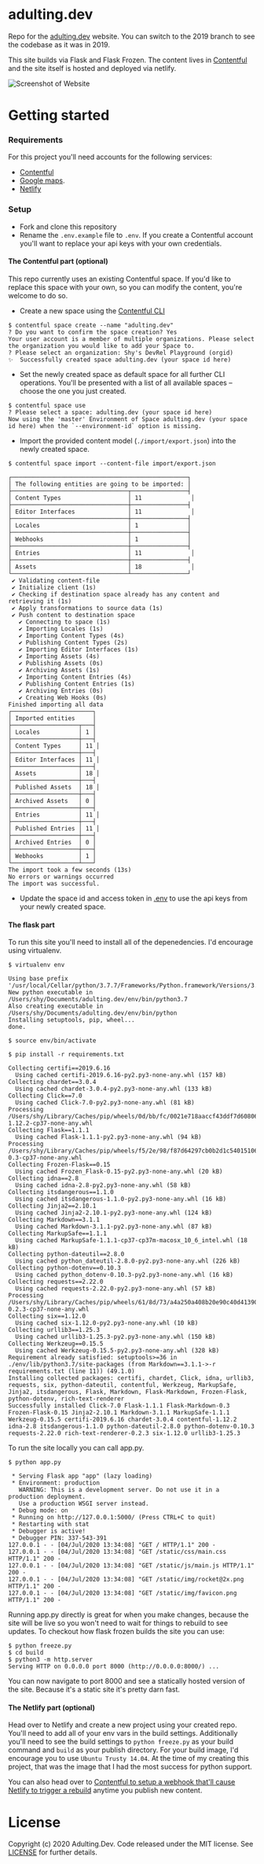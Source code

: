 # adulting.dev
Repo for the [adulting.dev](https://www.adulting.dev/) website. You can switch to the 2019 branch to see the codebase as it was in 2019.

This site builds via Flask and Flask Frozen. The content lives in [Contentful](https://www.contentful.com/) and the site itself is hosted and deployed via netlify.

![Screenshot of Website](static/img/meta-preview.png)


Getting started
=====

### Requirements

For this project you'll need accounts for the following services:

- [Contentful](https://www.contentful.com)
- [Google maps](https://developers.google.com/maps/documentation/javascript/get-api-key#add_key).
- [Netlify](https://www.netlify.com/)

### Setup

* Fork and clone this repository
* Rename the `.env.example` file to `.env`. If you create a Contentful account you'll want to replace your api keys with your own credentials.

#### The Contentful part (optional)

This repo currently uses an existing Contentful space. If you'd like to replace this space with your own, so you can modify the content, you're welcome to do so.

* Create a new space using the [Contentful CLI](https://github.com/contentful/contentful-cli)

```console
$ contentful space create --name "adulting.dev"
? Do you want to confirm the space creation? Yes
Your user account is a member of multiple organizations. Please select the organization you would like to add your Space to.
? Please select an organization: Shy's DevRel Playground (orgid)
✨  Successfully created space adulting.dev (your space id here)
```
* Set the newly created space as default space for all further CLI operations. You'll be presented with a list of all available spaces – choose the one you just created.
```console
$ contentful space use
? Please select a space: adulting.dev (your space id here)
Now using the 'master' Environment of Space adulting.dev (your space id here) when the `--environment-id` option is missing.
```

* Import the provided content model (`./import/export.json`) into the newly created space.
```console
$ contentful space import --content-file import/export.json

┌──────────────────────────────────────────────────┐
│ The following entities are going to be imported: │
├─────────────────────────────────┬────────────────┤
│ Content Types                   │ 11              │
├─────────────────────────────────┼────────────────┤
│ Editor Interfaces               │ 11              │
├─────────────────────────────────┼────────────────┤
│ Locales                         │ 1              │
├─────────────────────────────────┼────────────────┤
│ Webhooks                        │ 1              │
├─────────────────────────────────┼────────────────┤
│ Entries                         │ 11              │
├─────────────────────────────────┼────────────────┤
│ Assets                          │ 18              │
└─────────────────────────────────┴────────────────┘
 ✔ Validating content-file
 ✔ Initialize client (1s)
 ✔ Checking if destination space already has any content and retrieving it (1s)
 ✔ Apply transformations to source data (1s)
 ✔ Push content to destination space
   ✔ Connecting to space (1s)
   ✔ Importing Locales (1s)
   ✔ Importing Content Types (4s)
   ✔ Publishing Content Types (2s)
   ✔ Importing Editor Interfaces (1s)
   ✔ Importing Assets (4s)
   ✔ Publishing Assets (0s)
   ✔ Archiving Assets (1s)
   ✔ Importing Content Entries (4s)
   ✔ Publishing Content Entries (1s)
   ✔ Archiving Entries (0s)
   ✔ Creating Web Hooks (0s)
Finished importing all data
┌───────────────────────┐
│ Imported entities     │
├───────────────────┬───┤
│ Locales           │ 1 │
├───────────────────┼───┤
│ Content Types     │ 11 │
├───────────────────┼───┤
│ Editor Interfaces │ 11 │
├───────────────────┼───┤
│ Assets            │ 18 │
├───────────────────┼───┤
│ Published Assets  │ 18 │
├───────────────────┼───┤
│ Archived Assets   │ 0 │
├───────────────────┼───┤
│ Entries           │ 11 │
├───────────────────┼───┤
│ Published Entries │ 11 │
├───────────────────┼───┤
│ Archived Entries  │ 0 │
├───────────────────┼───┤
│ Webhooks          │ 1 │
└───────────────────┴───┘
The import took a few seconds (13s)
No errors or warnings occurred
The import was successful.
```

* Update the space id and access token in [.env](.env) to use the api keys from your newly created space.

#### The flask part

To run this site you'll need to install all of the depenedencies. I'd encourage using virtualenv.

```console
$ virtualenv env

Using base prefix '/usr/local/Cellar/python/3.7.7/Frameworks/Python.framework/Versions/3.7'
New python executable in /Users/shy/Documents/adulting.dev/env/bin/python3.7
Also creating executable in /Users/shy/Documents/adulting.dev/env/bin/python
Installing setuptools, pip, wheel...
done.

$ source env/bin/activate

$ pip install -r requirements.txt

Collecting certifi==2019.6.16
  Using cached certifi-2019.6.16-py2.py3-none-any.whl (157 kB)
Collecting chardet==3.0.4
  Using cached chardet-3.0.4-py2.py3-none-any.whl (133 kB)
Collecting Click==7.0
  Using cached Click-7.0-py2.py3-none-any.whl (81 kB)
Processing /Users/shy/Library/Caches/pip/wheels/0d/bb/fc/0021e718aaccf43ddf7d60806d0cdda49033ee990890cc4c17/contentful-1.12.2-cp37-none-any.whl
Collecting Flask==1.1.1
  Using cached Flask-1.1.1-py2.py3-none-any.whl (94 kB)
Processing /Users/shy/Library/Caches/pip/wheels/f5/2e/98/f87d64297cb0b2d1c5401510612b15861edfc3095c33143fe0/Flask_Markdown-0.3-cp37-none-any.whl
Collecting Frozen-Flask==0.15
  Using cached Frozen_Flask-0.15-py2.py3-none-any.whl (20 kB)
Collecting idna==2.8
  Using cached idna-2.8-py2.py3-none-any.whl (58 kB)
Collecting itsdangerous==1.1.0
  Using cached itsdangerous-1.1.0-py2.py3-none-any.whl (16 kB)
Collecting Jinja2==2.10.1
  Using cached Jinja2-2.10.1-py2.py3-none-any.whl (124 kB)
Collecting Markdown==3.1.1
  Using cached Markdown-3.1.1-py2.py3-none-any.whl (87 kB)
Collecting MarkupSafe==1.1.1
  Using cached MarkupSafe-1.1.1-cp37-cp37m-macosx_10_6_intel.whl (18 kB)
Collecting python-dateutil==2.8.0
  Using cached python_dateutil-2.8.0-py2.py3-none-any.whl (226 kB)
Collecting python-dotenv==0.10.3
  Using cached python_dotenv-0.10.3-py2.py3-none-any.whl (16 kB)
Collecting requests==2.22.0
  Using cached requests-2.22.0-py2.py3-none-any.whl (57 kB)
Processing /Users/shy/Library/Caches/pip/wheels/61/8d/73/a4a250a408b20e90c40d4139095d2e14ff54057944b47760f8/rich_text_renderer-0.2.3-cp37-none-any.whl
Collecting six==1.12.0
  Using cached six-1.12.0-py2.py3-none-any.whl (10 kB)
Collecting urllib3==1.25.3
  Using cached urllib3-1.25.3-py2.py3-none-any.whl (150 kB)
Collecting Werkzeug==0.15.5
  Using cached Werkzeug-0.15.5-py2.py3-none-any.whl (328 kB)
Requirement already satisfied: setuptools>=36 in ./env/lib/python3.7/site-packages (from Markdown==3.1.1->-r requirements.txt (line 11)) (49.1.0)
Installing collected packages: certifi, chardet, Click, idna, urllib3, requests, six, python-dateutil, contentful, Werkzeug, MarkupSafe, Jinja2, itsdangerous, Flask, Markdown, Flask-Markdown, Frozen-Flask, python-dotenv, rich-text-renderer
Successfully installed Click-7.0 Flask-1.1.1 Flask-Markdown-0.3 Frozen-Flask-0.15 Jinja2-2.10.1 Markdown-3.1.1 MarkupSafe-1.1.1 Werkzeug-0.15.5 certifi-2019.6.16 chardet-3.0.4 contentful-1.12.2 idna-2.8 itsdangerous-1.1.0 python-dateutil-2.8.0 python-dotenv-0.10.3 requests-2.22.0 rich-text-renderer-0.2.3 six-1.12.0 urllib3-1.25.3
```

To run the site locally you can call app.py.

```console
$ python app.py

 * Serving Flask app "app" (lazy loading)
 * Environment: production
   WARNING: This is a development server. Do not use it in a production deployment.
   Use a production WSGI server instead.
 * Debug mode: on
 * Running on http://127.0.0.1:5000/ (Press CTRL+C to quit)
 * Restarting with stat
 * Debugger is active!
 * Debugger PIN: 337-543-391
127.0.0.1 - - [04/Jul/2020 13:34:08] "GET / HTTP/1.1" 200 -
127.0.0.1 - - [04/Jul/2020 13:34:08] "GET /static/css/main.css HTTP/1.1" 200 -
127.0.0.1 - - [04/Jul/2020 13:34:08] "GET /static/js/main.js HTTP/1.1" 200 -
127.0.0.1 - - [04/Jul/2020 13:34:08] "GET /static/img/rocket@2x.png HTTP/1.1" 200 -
127.0.0.1 - - [04/Jul/2020 13:34:08] "GET /static/img/favicon.png HTTP/1.1" 200 -
```

Running app.py directly is great for when you make changes, because the site will be live so you won't need to wait for things to rebuild to see updates. To checkout how flask frozen builds the site you can use:

```console
$ python freeze.py
$ cd build
$ python3 -m http.server
Serving HTTP on 0.0.0.0 port 8000 (http://0.0.0.0:8000/) ...
```

You can now navigate to port 8000 and see a statically hosted version of the site. Because it's a static site it's pretty darn fast.

#### The Netlify part (optional)

Head over to Netlify and create a new project using your created repo. You'll need to add all of your env vars in the build settings. Additionally you'll need to see the build settings to `python freeze.py` as your build command and `build` as your publish directory. For your build image, I'd encourage you to use `Ubuntu Trusty 14.04`. At the time of my creating this project, that was the image that I had the most success for python support.

You can also head over to [Contentful to setup a webhook that'll cause Netlify to trigger a rebuild](https://www.contentful.com/developers/docs/tutorials/general/automate-site-builds-with-webhooks/) anytime you publish new content.

License
=======

Copyright (c) 2020 Adulting.Dev. Code released under the MIT license. See [LICENSE](LICENSE) for further details.


